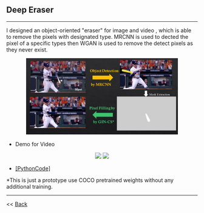 ## Deep Eraser
--------------

I designed an object-oriented "eraser" for image and video , which is able to remove the pixels with designated type. MRCNN is used to dected the pixel of a specific types then WGAN is used to remove the detect pixels as they never exist. 

<p align="center"><img src="/../../figures/Slide3.PNG" width="400" class="inline"/></p>

- Demo for Video
<p align="center">
<img src="/../../figures/clip1_borded.gif" width="250" class="inline"/>
<img src="/../../figures/clip1_erased.gif" width="250" class="inline"/></p>

- [[PythonCode]](https://github.com/Xiaoyang-Rebecca/DeepEraser)


*This is just a prototype use COCO pretrained weights without any additional training.

---
<< [Back](./)